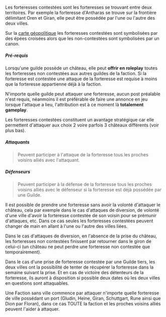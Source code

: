 Les forteresses contestées sont les forteresses se trouvant entre deux territoires. Par exemple la forteresse d'Antharas se trouve sur la frontière délimitant Oren et Giran, elle peut être possédée par l'une ou l'autre des deux villes.

Sur la [carte géopolitique](map.php) les forteresses contestées sont symbolisées par des épées croisées alors que les non-contestées sont symbolisées par un canon.

##### Pré-requis

Lorsqu'une guilde possède un château, elle peut **offrir en roleplay** toutes les forteresses non contestées aux autres guildes de la faction. Si la forteresse est contestée une attaque de la forteresse est requise à moins que la forteresse appartienne déjà à la faction.

N'importe quelle guilde peut attaquer une forteresse, aucun post préalable n'est requis, néanmoins il est préférable de faire une annonce en jeu lorsque l'attaque a lieu, l'attribution est à ce moment là **totalement gameplay**.

Les forteresses contestées constituent un avantage stratégique car elle permettent d'attaquer aux choix 2 voire parfois 3 châteaux différents (voir plus bas).

##### Attaquants

> Peuvent participer à l'attaque de la forteresse tous les proches voisins alliés avec l'attaquant.

##### Défenseurs

> Peuvent participer à la défense de la forteresse tous les proches voisins alliés avec le défenseur si la forteresse est déjà possédée par une Guilde.

Il est possible de prendre une forteresse sans avoir la volonté d'attaquer le château, cela par exemple dans le cas d'attaques de diversion, de volonté d'une ville d'avoir la forteresse contestée de son voisin pour se prémunir d'attaques, etc. Dans ce cas seules les forteresses contestées peuvent changer de main en allant à l'une ou l'autre des villes liées.

Dans le cas d'attaques de diversion, en l'absence de la prise du château, les forteresses non contestées finissent par retourner dans le giron de celui-ci (un château ne peut perdre une forteresse non contestée que temporairement).

Dans le cas d'une prise de forteresse contestée par une Guilde tiers, les deux villes ont la possibilité de tenter de récupérer la forteresse dans la semaine suivant la prise. Et en cas de victoire des détenteurs de la forteresse, ils auront à disposition si possible deux dates où les deux villes en questions sont attaquables.

Une Faction sans ville commence par attaquer n'importe quelle forteresse de ville possédant un port (Gludin, Heine, Giran, Schuttgart, Rune ainsi que Dion par Floran), dans ce cas TOUTE la faction et les proches voisins alliés peuvent l'aider à attaquer.
